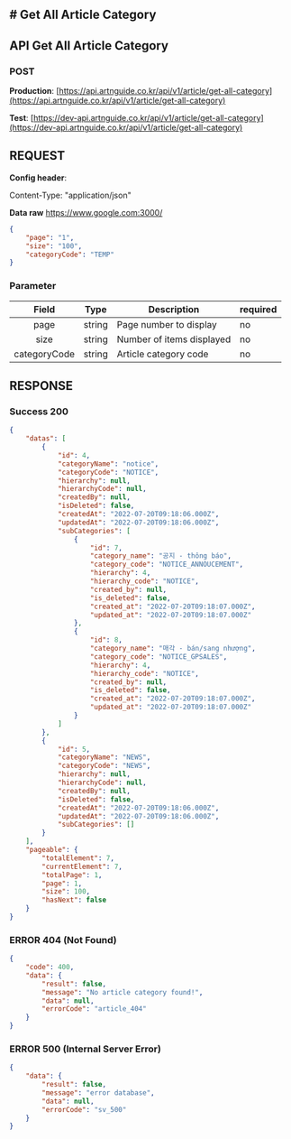 ## # **Get All Article Category**

## **API Get All Article Category**

### **POST**

**Production**: [https://api.artnguide.co.kr/api/v1/article/get-all-category](https://api.artnguide.co.kr/api/v1/article/get-all-category)

**Test**: [https://dev-api.artnguide.co.kr/api/v1/article/get-all-category](https://dev-api.artnguide.co.kr/api/v1/article/get-all-category)

## **REQUEST**

**Config header**:

Content-Type: "application/json"

**Data raw**
https://www.google.com:3000/

```json
{
    "page": "1",
    "size": "100",
    "categoryCode": "TEMP"
}
```

### **Parameter**

|    Field     | Type   | Description               | required |
| :----------: | ------ | ------------------------- | -------- |
|     page     | string | Page number to display    | no       |
|     size     | string | Number of items displayed | no       |
| categoryCode | string | Article category code     | no       |

## **RESPONSE**

### **Success 200**

```json
{
    "datas": [
        {
            "id": 4,
            "categoryName": "notice",
            "categoryCode": "NOTICE",
            "hierarchy": null,
            "hierarchyCode": null,
            "createdBy": null,
            "isDeleted": false,
            "createdAt": "2022-07-20T09:18:06.000Z",
            "updatedAt": "2022-07-20T09:18:06.000Z",
            "subCategories": [
                {
                    "id": 7,
                    "category_name": "공지 - thông báo",
                    "category_code": "NOTICE_ANNOUCEMENT",
                    "hierarchy": 4,
                    "hierarchy_code": "NOTICE",
                    "created_by": null,
                    "is_deleted": false,
                    "created_at": "2022-07-20T09:18:07.000Z",
                    "updated_at": "2022-07-20T09:18:07.000Z"
                },
                {
                    "id": 8,
                    "category_name": "매각 - bán/sang nhượng",
                    "category_code": "NOTICE_GPSALES",
                    "hierarchy": 4,
                    "hierarchy_code": "NOTICE",
                    "created_by": null,
                    "is_deleted": false,
                    "created_at": "2022-07-20T09:18:07.000Z",
                    "updated_at": "2022-07-20T09:18:07.000Z"
                }
            ]
        },
        {
            "id": 5,
            "categoryName": "NEWS",
            "categoryCode": "NEWS",
            "hierarchy": null,
            "hierarchyCode": null,
            "createdBy": null,
            "isDeleted": false,
            "createdAt": "2022-07-20T09:18:06.000Z",
            "updatedAt": "2022-07-20T09:18:06.000Z",
            "subCategories": []
        }
    ],
    "pageable": {
        "totalElement": 7,
        "currentElement": 7,
        "totalPage": 1,
        "page": 1,
        "size": 100,
        "hasNext": false
    }
}
```

### **ERROR 404 (Not Found)**

```json
{
    "code": 400,
    "data": {
        "result": false,
        "message": "No article category found!",
        "data": null,
        "errorCode": "article_404"
    }
}
```

### **ERROR 500 (Internal Server Error)**

```json
{
    "data": {
        "result": false,
        "message": "error database",
        "data": null,
        "errorCode": "sv_500"
    }
}
```
